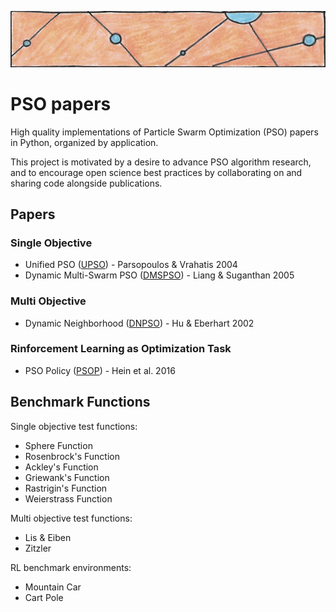 ![particles](https://github.com/SioKCronin/PSO-baselines/blob/master/common/media/particles.png)

# PSO papers

High quality implementations of Particle Swarm Optimization (PSO) papers in Python, organized by application. 

This project is motivated by a desire to advance PSO algorithm research, and to encourage open science best practices by collaborating on and sharing code alongside publications. 

## Papers
### Single Objective 

* Unified PSO ([UPSO](https://github.com/SioKCronin/PSO-baselines/tree/master/upso)) - Parsopoulos &  Vrahatis 2004
* Dynamic Multi-Swarm PSO ([DMSPSO](https://github.com/SioKCronin/PSO-baselines/tree/master/dmspso)) - Liang & Suganthan 2005

### Multi Objective

* Dynamic Neighborhood ([DNPSO](https://github.com/SioKCronin/PSO-baselines/tree/master/dnpso)) - Hu & Eberhart 2002

### Rinforcement Learning as Optimization Task

* PSO Policy ([PSOP](https://github.com/SioKCronin/PSO-papers/tree/master/psop)) - Hein et al. 2016

## Benchmark Functions

Single objective test functions:
* Sphere Function
* Rosenbrock's Function
* Ackley's Function
* Griewank's Function
* Rastrigin's Function
* Weierstrass Function

Multi objective test functions:
* Lis & Eiben
* Zitzler

RL benchmark environments:
* Mountain Car
* Cart Pole


